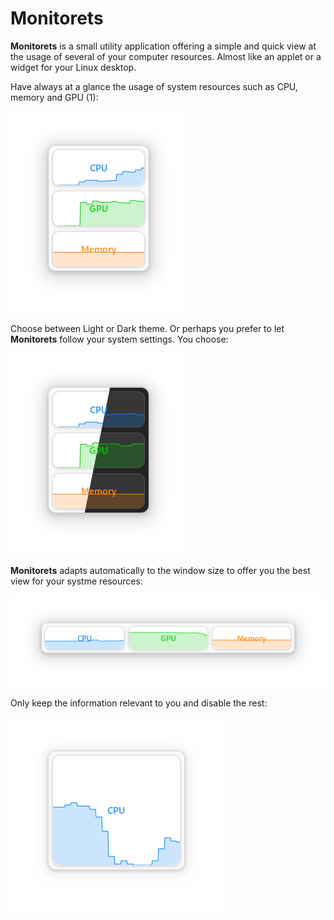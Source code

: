 # Monitorets

**Monitorets** is a small utility application offering a simple and quick view at the usage of several of your computer resources. Almost like an applet or a widget for your Linux desktop.


Have always at a glance the usage of system resources such as CPU, memory and GPU (1):

![light window](screenshots/1.png)

Choose between Light or Dark theme. Or perhaps you prefer to let **Monitorets** follow your system settings. You choose:

![themes](screenshots/5.png)


**Monitorets** adapts automatically to the window size to offer you the best view for your systme resources:

![adaptability](screenshots/3.png)


Only keep the information relevant to you and disable the rest:


![configurability](screenshots/6.png)
